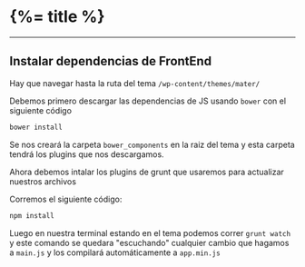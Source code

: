 # {%= title %}

***
## Instalar dependencias de FrontEnd

Hay que navegar hasta la ruta del tema `/wp-content/themes/mater/`

Debemos primero descargar las dependencias de JS usando `bower` con el siguiente código

```bash
bower install
```

Se nos creará la carpeta `bower_components` en la raiz del tema y esta carpeta tendrá los plugins que nos descargamos.

Ahora debemos intalar los plugins de grunt que usaremos para actualizar nuestros archivos

Corremos el siguiente código:

```bash
npm install
```

Luego en nuestra terminal estando en el tema podemos correr `grunt watch` y este comando se quedara "escuchando" cualquier cambio que hagamos a `main.js` y los compilará automáticamente a `app.min.js`